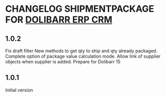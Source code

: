 # CHANGELOG SHIPMENTPACKAGE FOR [DOLIBARR ERP CRM](https://www.dolibarr.org)

## 1.0.2

Fix draft filter
New methods to get qty to ship and qty already packaged.
Complete option of package value calculation mode.
Allow link of supplier objects when supplier is added.
Prepare for Dolibarr 15

## 1.0.1

Initial version
